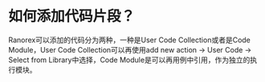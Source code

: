# 如何添加代码片段？
Ranorex可以添加的代码分为两种，一种是User Code Collection或者是Code Module，User Code Collection可以再使用add new action -> User Code -> Select from Library中选择，Code Module是可以再用例中引用，作为独立的执行模块。
